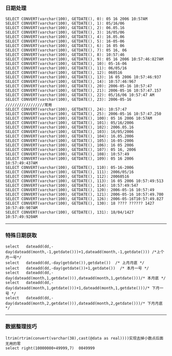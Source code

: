 ### 日期处理
    SELECT CONVERT(varchar(100), GETDATE(), 0): 05 16 2006 10:57AM
    SELECT CONVERT(varchar(100), GETDATE(), 1): 05/16/06
    SELECT CONVERT(varchar(100), GETDATE(), 2): 06.05.16
    SELECT CONVERT(varchar(100), GETDATE(), 3): 16/05/06
    SELECT CONVERT(varchar(100), GETDATE(), 4): 16.05.06
    SELECT CONVERT(varchar(100), GETDATE(), 5): 16-05-06
    SELECT CONVERT(varchar(100), GETDATE(), 6): 16 05 06
    SELECT CONVERT(varchar(100), GETDATE(), 7): 05 16, 06
    SELECT CONVERT(varchar(100), GETDATE(), 8): 10:57:46
    SELECT CONVERT(varchar(100), GETDATE(), 9): 05 16 2006 10:57:46:827AM
    SELECT CONVERT(varchar(100), GETDATE(), 10): 05-16-06
    SELECT CONVERT(varchar(100), GETDATE(), 11): 06/05/16
    SELECT CONVERT(varchar(100), GETDATE(), 12): 060516
    SELECT CONVERT(varchar(100), GETDATE(), 13): 16 05 2006 10:57:46:937
    SELECT CONVERT(varchar(100), GETDATE(), 14): 10:57:46:967
    SELECT CONVERT(varchar(100), GETDATE(), 20): 2006-05-16 10:57:47
    SELECT CONVERT(varchar(100), GETDATE(), 21): 2006-05-16 10:57:47.157
    SELECT CONVERT(varchar(100), GETDATE(), 22): 05/16/06 10:57:47 AM
    SELECT CONVERT(varchar(100), GETDATE(), 23): 2006-05-16 /////////////////常用
    SELECT CONVERT(varchar(100), GETDATE(), 24): 10:57:47
    SELECT CONVERT(varchar(100), GETDATE(), 25): 2006-05-16 10:57:47.250
    SELECT CONVERT(varchar(100), GETDATE(), 100): 05 16 2006 10:57AM
    SELECT CONVERT(varchar(100), GETDATE(), 101): 05/16/2006
    SELECT CONVERT(varchar(100), GETDATE(), 102): 2006.05.16
    SELECT CONVERT(varchar(100), GETDATE(), 103): 16/05/2006
    SELECT CONVERT(varchar(100), GETDATE(), 104): 16.05.2006
    SELECT CONVERT(varchar(100), GETDATE(), 105): 16-05-2006
    SELECT CONVERT(varchar(100), GETDATE(), 106): 16 05 2006
    SELECT CONVERT(varchar(100), GETDATE(), 107): 05 16, 2006
    SELECT CONVERT(varchar(100), GETDATE(), 108): 10:57:49
    SELECT CONVERT(varchar(100), GETDATE(), 109): 05 16 2006 10:57:49:437AM
    SELECT CONVERT(varchar(100), GETDATE(), 110): 05-16-2006
    SELECT CONVERT(varchar(100), GETDATE(), 111): 2006/05/16
    SELECT CONVERT(varchar(100), GETDATE(), 112): 20060516
    SELECT CONVERT(varchar(100), GETDATE(), 113): 16 05 2006 10:57:49:513
    SELECT CONVERT(varchar(100), GETDATE(), 114): 10:57:49:547
    SELECT CONVERT(varchar(100), GETDATE(), 120): 2006-05-16 10:57:49
    SELECT CONVERT(varchar(100), GETDATE(), 121): 2006-05-16 10:57:49.700
    SELECT CONVERT(varchar(100), GETDATE(), 126): 2006-05-16T10:57:49.827
    SELECT CONVERT(varchar(100), GETDATE(), 130): 18 ???? ?????? 1427 10:57:49:907AM
    SELECT CONVERT(varchar(100), GETDATE(), 131): 18/04/1427 10:57:49:920AM
***
### 特殊日期获取
    select   dateadd(dd,-day(dateadd(month,-1,getdate()))+1,dateadd(month,-1,getdate())) /*上个月一号*/
    select   dateadd(dd,-day(getdate()),getdate())  /* 上月月底 */
    select   dateadd(dd,-day(getdate())+1,getdate())  /* 本月一号 */
    select   dateadd(dd,-day(dateadd(month,1,getdate())),dateadd(month,1,getdate()))/* 本月底 */
    select   dateadd(dd,-day(dateadd(month,1,getdate()))+1,dateadd(month,1,getdate()))/* 下月一号 */
    select   dateadd(dd,-day(dateadd(month,2,getdate())),dateadd(month,2,getdate()))/* 下月月底 */
***
### 数据整理技巧
    ltrim(rtrim(convert(varchar(38),cast(@data as real))))实现去掉小数点后面无用的零
    select right(10000000+49999,7)  0049999
